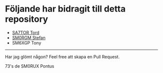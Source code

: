 # Följande har bidragit till detta repository

* [SA7TOR Tord](https://github.com/SA7TOR)
* [SM0RGM Stefan](https://github.com/sm0rgm)
* SM6XGP Tony
---
Har jag glömt någon? Feel free att skapa en Pull Request.

73's de SM0RUX Pontus
